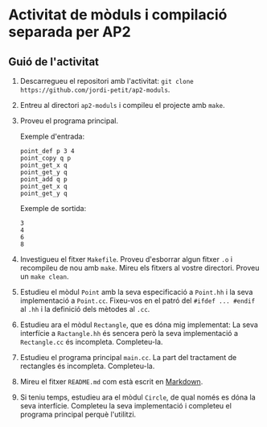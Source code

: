 # Activitat de mòduls i compilació separada per AP2

## Guió de l'activitat

1. Descarregueu el repositori amb l'activitat: `git clone https://github.com/jordi-petit/ap2-moduls`.

1. Entreu al directori `ap2-moduls` i compileu el projecte amb `make`.

1. Proveu el programa principal.

    Exemple d'entrada:

    ```text
    point_def p 3 4
    point_copy q p
    point_get_x q
    point_get_y q
    point_add q p
    point_get_x q
    point_get_y q
    ```

    Exemple de sortida:

    ```text
    3
    4
    6
    8
    ```

1. Investigueu el fitxer `Makefile`. Proveu d'esborrar algun fitxer `.o` i recompileu de nou amb `make`. Mireu els fitxers al vostre directori. Proveu un `make clean`.

1. Estudieu el mòdul `Point` amb la seva especificació a `Point.hh` i la seva implementació
   a `Point.cc`. Fixeu-vos en el patró del `#ifdef ... #endif` al `.hh` i la definició
   dels mètodes al `.cc`.

1. Estudieu ara el mòdul `Rectangle`, que es dóna mig implementat: La seva interfície
   a `Ractangle.hh` és sencera però la seva implementació a `Rectangle.cc` és incompleta.
   Completeu-la.

1. Estudieu el programa principal `main.cc`. La part del tractament de rectangles és
   incompleta. Completeu-la.
   
1. Mireu el fitxer `README.md` com està escrit en [Markdown](https://github.com/adam-p/markdown-here/wiki/Markdown-Cheatsheet).

1. Si teniu temps, estudieu ara el mòdul `Circle`, de qual només es dóna la seva
   interfície. Completeu la seva implementació i completeu el programa principal
   perquè l'utilitzi.
